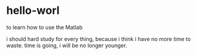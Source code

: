 # hello-worl
to learn how to use the Matlab

i should hard study for every thing, because i think i have no more time to waste. time is going, i will be no longer younger. 
